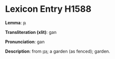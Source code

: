 # Lexicon Entry H1588

**Lemma**: גַּן

**Transliteration (xlit)**: gan

**Pronunciation**: gan

**Description**:
from גָּנַן; a garden (as fenced); garden.

